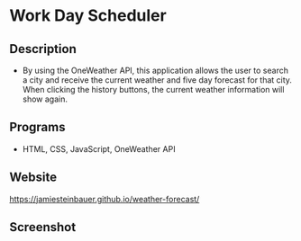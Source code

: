 # Work Day Scheduler
## Description
- By using the OneWeather API, this application allows the user to search a city and receive the current weather and five day forecast for that city. When clicking the history buttons, the current weather information will show again.

## Programs
- HTML, CSS, JavaScript, OneWeather API

## Website
https://jamiesteinbauer.github.io/weather-forecast/

## Screenshot